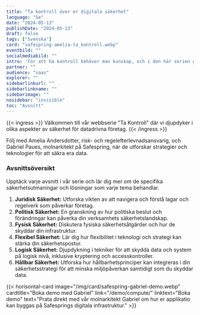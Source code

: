 ```yaml
---
title: "Ta kontroll över er digitala säkerhet"
language: "Se"
date: "2024-05-13"
publishDate: "2024-05-13"
draft: false
tags: ["Svenska"]
card: "safespring-amelia-ta_kontroll.webp"
eventbild: ""
socialmediabild: ""
intro: 'För att ha kontroll behöver man kunskap, och i den här serien går vi igenom flera säkerhetsaspekter som är bra att ha i åtanke när man designar en applimation eller ett IT-system.'
partner: ""
audience: "saas"
explorer: ""
sidebarlinkurl: ""
sidebarlinkname: ""
sidebarimage: ""
nosidebar: "invisible"
toc: "Avsnitt"
---
```



{{< ingress >}}
Välkommen till vår webbserie "Ta Kontroll" där vi djupdyker i olika aspekter av säkerhet för datadrivna företag. 
{{< /ingress >}}

Följ med Amelia Andersdotter, risk- och regelefterlevnadsansvarig, och Gabriel Paues, molnarkitekt på Safespring, när de utforskar strategier och teknologier för att säkra era data.


### Avsnittsöversikt
Upptäck varje avsnitt i vår serie och lär dig mer om de specifika säkerhetsutmaningar och lösningar som varje tema behandlar.

1. **Juridisk Säkerhet:**
   Utforska vikten av att navigera och förstå lagar och regelverk som påverkar företag.
2. **Politisk Säkerhet:**
   En granskning av hur politiska beslut och förändringar kan påverka din verksamhets säkerhetslandskap.
3. **Fysisk Säkerhet:**
   Diskutera fysiska säkerhetsåtgärder och hur de skyddar din infrastruktur.
4. **Flexibel Säkerhet:**
   Lär dig hur flexibilitet i teknologi och strategi kan stärka din säkerhetspostur.
5. **Logisk Säkerhet:**
   Djupdykning i tekniker för att skydda data och system på logisk nivå, inklusive kryptering och accesskontroller.
6. **Hållbar Säkerhet:**
   Utforska hur hållbarhetsprinciper kan integreras i din säkerhetsstrategi för att minska miljöpåverkan samtidigt som du skyddar data.


{{< horisontal-card image="/img/card/safespring-gabriel-demo.webp" cardtitle="Boka demo med Gabriel" link="/demo/compute/" linktext="Boka demo" text="Prata direkt med vår molnarkitekt Gabriel om hur er applikatio kan byggas på Safesprings digitala infrastruktur." >}}

